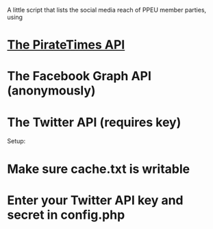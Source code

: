 A little script that lists the social media reach of PPEU member parties, using
# [The PirateTimes API](https://github.com/Pirate-Parties-International/PPI-party-info)
# The Facebook Graph API (anonymously)
# The Twitter API (requires key)

Setup:
# Make sure cache.txt is writable
# Enter your Twitter API key and secret in config.php

